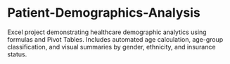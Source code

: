 # Patient-Demographics-Analysis
Excel project demonstrating healthcare demographic analytics using formulas and Pivot Tables. Includes automated age calculation, age-group classification, and visual summaries by gender, ethnicity, and insurance status.
